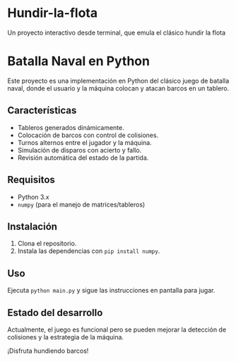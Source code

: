 # Hundir-la-flota
Un proyecto interactivo desde terminal, que emula el clásico hundir la flota
# Batalla Naval en Python

Este proyecto es una implementación en Python del clásico juego de batalla naval, donde el usuario y la máquina colocan y atacan barcos en un tablero.

## Características
- Tableros generados dinámicamente.
- Colocación de barcos con control de colisiones.
- Turnos alternos entre el jugador y la máquina.
- Simulación de disparos con acierto y fallo.
- Revisión automática del estado de la partida.

## Requisitos
- Python 3.x
- `numpy` (para el manejo de matrices/tableros)

## Instalación
1. Clona el repositorio.
2. Instala las dependencias con `pip install numpy`.

## Uso
Ejecuta `python main.py` y sigue las instrucciones en pantalla para jugar.

## Estado del desarrollo
Actualmente, el juego es funcional pero se pueden mejorar la detección de colisiones y la estrategia de la máquina.

¡Disfruta hundiendo barcos!


